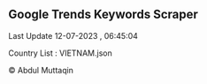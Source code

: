 

## Google Trends Keywords Scraper 
 
Last Update 12-07-2023 , 06:45:04

Country List :
VIETNAM.json



© Abdul Muttaqin 
